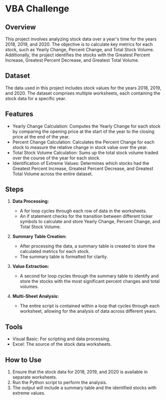 # VBA Challenge

## Overview

This project involves analyzing stock data over a year's time for the years 2018, 2019, and 2020. The objective is to calculate key metrics for each stock, such as Yearly Change, Percent Change, and Total Stock Volume. Additionally, the project identifies the stocks with the Greatest Percent Increase, Greatest Percent Decrease, and Greatest Total Volume.

## Dataset

The data used in this project includes stock values for the years 2018, 2019, and 2020. The dataset comprises multiple worksheets, each containing the stock data for a specific year.

## Features

* Yearly Change Calculation:
Computes the Yearly Change for each stock by comparing the opening price at the start of the year to the closing price at the end of the year.
* Percent Change Calculation:
Calculates the Percent Change for each stock to measure the relative change in stock value over the year.
* Total Stock Volume Calculation:
Sums up the total stock volume traded over the course of the year for each stock.
* Identification of Extreme Values:
Determines which stocks had the Greatest Percent Increase, Greatest Percent Decrease, and Greatest Total Volume across the entire dataset.

## Steps

1. **Data Processing:**
   * A for loop cycles through each row of data in the worksheets.
   * An if statement checks for the transition between different ticker symbols to calculate and store Yearly Change, Percent Change, and Total Stock Volume.
     
2. **Summary Table Creation:**
   * After processing the data, a summary table is created to store the calculated metrics for each stock.
   * The summary table is formatted for clarity.
     
3. **Value Extraction:**
   * A second for loop cycles through the summary table to identify and store the stocks with the most significant percent changes and total volumes.
     
4. **Multi-Sheet Analysis:**
   * The entire script is contained within a loop that cycles through each worksheet, allowing for the analysis of data across different years.
  

## Tools

* Visual Basic: For scripting and data processing.
* Excel: The source of the stock data worksheets.
  
## How to Use

1. Ensure that the stock data for 2018, 2019, and 2020 is available in separate worksheets.
2. Run the Python script to perform the analysis.
3. The output will include a summary table and the identified stocks with extreme values.
